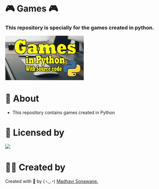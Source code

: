 # 🎮 Games 🎮

### This repository is specially for the games created in python. 

<img src="https://github.com/CODING-Enthusiast9857/Python_Games/blob/main/Games.jpeg" width=50% height=50%>

# 📌 About
- This repository contains games created in Python

# 📝 Licensed by 
<img src="https://img.shields.io/github/license/payloadbox/xss-payload-list">

# 👸🏻 Created by 
Created with 🤍 by (◔◡◔) <a href="https://github.com/CODING-Enthusiast9857" target="_blank">Madhavi Sonawane.</a>
